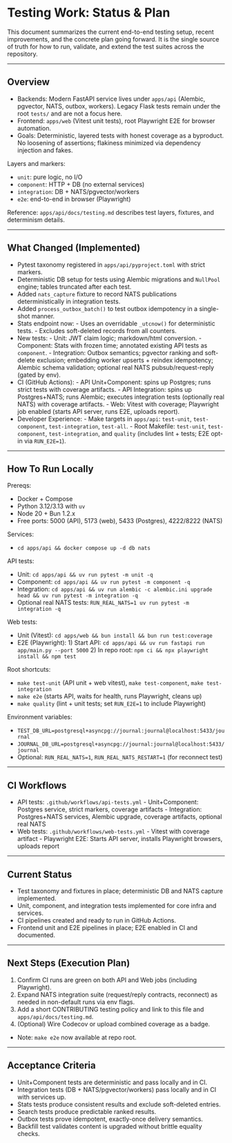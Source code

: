 # Testing Work: Status & Plan

This document summarizes the current end-to-end testing setup, recent improvements, and the concrete plan going forward. It is the single source of truth for how to run, validate, and extend the test suites across the repository.

***

## Overview

- Backends: Modern FastAPI service lives under `apps/api` (Alembic, pgvector, NATS, outbox, workers). Legacy Flask tests remain under the root `tests/` and are not a focus here.
- Frontend: `apps/web` (Vitest unit tests), root Playwright E2E for browser automation.
- Goals: Deterministic, layered tests with honest coverage as a byproduct. No loosening of assertions; flakiness minimized via dependency injection and fakes.

Layers and markers:

- `unit`: pure logic, no I/O
- `component`: HTTP + DB (no external services)
- `integration`: DB + NATS/pgvector/workers
- `e2e`: end-to-end in browser (Playwright)

Reference: `apps/api/docs/testing.md` describes test layers, fixtures, and determinism details.

***

## What Changed (Implemented)

- Pytest taxonomy registered in `apps/api/pyproject.toml` with strict markers.
- Deterministic DB setup for tests using Alembic migrations and `NullPool` engine; tables truncated after each test.
- Added `nats_capture` fixture to record NATS publications deterministically in integration tests.
- Added `process_outbox_batch()` to test outbox idempotency in a single-shot manner.
- Stats endpoint now:
  \- Uses an overridable `_utcnow()` for deterministic tests.
  \- Excludes soft-deleted records from all counters.
- New tests:
  \- Unit: JWT claim logic; markdown/html conversion.
  \- Component: Stats with frozen time; annotated existing API tests as `component`.
  \- Integration: Outbox semantics; pgvector ranking and soft-delete exclusion; embedding worker upserts + reindex idempotency; Alembic schema validation; optional real NATS pubsub/request-reply (gated by env).
- CI (GitHub Actions):
  \- API Unit+Component: spins up Postgres; runs strict tests with coverage artifacts.
  \- API Integration: spins up Postgres+NATS; runs Alembic; executes integration tests (optionally real NATS) with coverage artifacts.
  \- Web: Vitest with coverage; Playwright job enabled (starts API server, runs E2E, uploads report).
- Developer Experience:
  \- Make targets in `apps/api`: `test-unit`, `test-component`, `test-integration`, `test-all`.
  \- Root Makefile: `test-unit`, `test-component`, `test-integration`, and `quality` (includes lint + tests; E2E opt-in via `RUN_E2E=1`).

***

## How To Run Locally

Prereqs:

- Docker + Compose
- Python 3.12/3.13 with `uv`
- Node 20 + Bun 1.2.x
- Free ports: 5000 (API), 5173 (web), 5433 (Postgres), 4222/8222 (NATS)

Services:

- `cd apps/api && docker compose up -d db nats`

API tests:

- Unit: `cd apps/api && uv run pytest -m unit -q`
- Component: `cd apps/api && uv run pytest -m component -q`
- Integration: `cd apps/api && uv run alembic -c alembic.ini upgrade head && uv run pytest -m integration -q`
- Optional real NATS tests: `RUN_REAL_NATS=1 uv run pytest -m integration -q`

Web tests:

- Unit (Vitest): `cd apps/web && bun install && bun run test:coverage`
- E2E (Playwright):
  1\) Start API: `cd apps/api && uv run fastapi run app/main.py --port 5000`
  2\) In repo root: `npm ci && npx playwright install && npm test`

Root shortcuts:

- `make test-unit` (API unit + web vitest), `make test-component`, `make test-integration`
- `make e2e` (starts API, waits for health, runs Playwright, cleans up)
- `make quality` (lint + unit tests; set `RUN_E2E=1` to include Playwright)

Environment variables:

- `TEST_DB_URL=postgresql+asyncpg://journal:journal@localhost:5433/journal`
- `JOURNAL_DB_URL=postgresql+asyncpg://journal:journal@localhost:5433/journal`
- Optional: `RUN_REAL_NATS=1`, `RUN_REAL_NATS_RESTART=1` (for reconnect test)

***

## CI Workflows

- API tests: `.github/workflows/api-tests.yml`
  \- Unit+Component: Postgres service, strict markers, coverage artifacts
  \- Integration: Postgres+NATS services, Alembic upgrade, coverage artifacts, optional real NATS
- Web tests: `.github/workflows/web-tests.yml`
  \- Vitest with coverage artifact
  \- Playwright E2E: Starts API server, installs Playwright browsers, uploads report

***

## Current Status

- Test taxonomy and fixtures in place; deterministic DB and NATS capture implemented.
- Unit, component, and integration tests implemented for core infra and services.
- CI pipelines created and ready to run in GitHub Actions.
- Frontend unit and E2E pipelines in place; E2E enabled in CI and documented.

***

## Next Steps (Execution Plan)

1. Confirm CI runs are green on both API and Web jobs (including Playwright).
2. Expand NATS integration suite (request/reply contracts, reconnect) as needed in non-default runs via env flags.
3. Add a short CONTRIBUTING testing policy and link to this file and `apps/api/docs/testing.md`.
4. (Optional) Wire Codecov or upload combined coverage as a badge.

- Note: `make e2e` now available at repo root.

***

## Acceptance Criteria

- Unit+Component tests are deterministic and pass locally and in CI.
- Integration tests (DB + NATS/pgvector/workers) pass locally and in CI with services up.
- Stats tests produce consistent results and exclude soft-deleted entries.
- Search tests produce predictable ranked results.
- Outbox tests prove idempotent, exactly-once delivery semantics.
- Backfill test validates content is upgraded without brittle equality checks.
